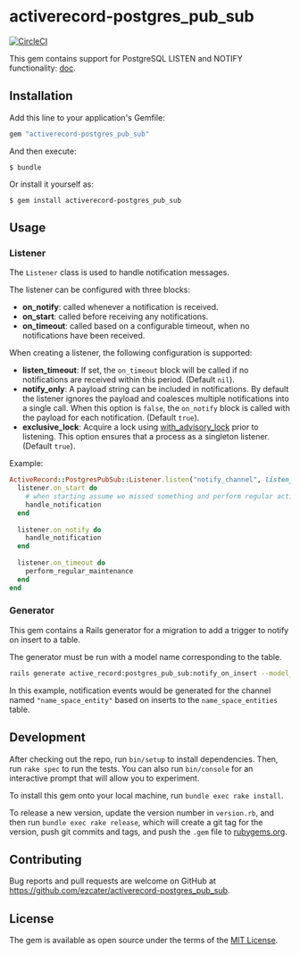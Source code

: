 # activerecord-postgres_pub_sub

[![CircleCI](https://circleci.com/gh/ezcater/activerecord-postgres_pub_sub.svg?style=svg)](https://circleci.com/gh/ezcater/activerecord-postgres_pub_sub)

This gem contains support for PostgreSQL LISTEN and NOTIFY functionality: 
[doc](https://www.postgresql.org/docs/9.6/static/libpq-notify.html).

## Installation

Add this line to your application's Gemfile:

```ruby
gem "activerecord-postgres_pub_sub"
```

And then execute:

    $ bundle

Or install it yourself as:

    $ gem install activerecord-postgres_pub_sub

## Usage

### Listener

The `Listener` class is used to handle notification messages.

The listener can be configured with three blocks:

* **on_notify**: called whenever a notification is received.
* **on_start**: called before receiving any notifications.
* **on_timeout**: called based on a configurable timeout, when no notifications
  have been received.
  
When creating a listener, the following configuration is supported:

* **listen_timeout**: If set, the `on_timeout` block will be called if 
  no notifications are received within this period. (Default `nil`).  
* **notify_only**: A payload string can be included in notifications. By default
  the listener ignores the payload and coalesces multiple notifications into a 
  single call. When this option is `false`, the `on_notify` block is called with
  the payload for each notification. (Default `true`).
* **exclusive_lock**: Acquire a lock using
  [with_advisory_lock](https://github.com/ClosureTree/with_advisory_lock) prior to listening.
  This option ensures that a process as a singleton listener. (Default `true`).

Example:

```ruby
ActiveRecord::PostgresPubSub::Listener.listen("notify_channel", listen_timeout: 30) do |listener|
  listener.on_start do
    # when starting assume we missed something and perform regular activity 
    handle_notification
  end
  
  listener.on_notify do
    handle_notification
  end
  
  listener.on_timeout do
    perform_regular_maintenance 
  end
end
```

### Generator

This gem contains a Rails generator for a migration to add a trigger to notify on insert to a table.

The generator must be run with a model name corresponding to the table.

```bash
rails generate active_record:postgres_pub_sub:notify_on_insert --model_name NameSpace::Entity
```

In this example, notification events would be generated for the channel named `"name_space_entity"` based
on inserts to the `name_space_entities` table.

## Development

After checking out the repo, run `bin/setup` to install dependencies. Then,
run `rake spec` to run the tests. You can also run `bin/console` for an
interactive prompt that will allow you to experiment.

To install this gem onto your local machine, run `bundle exec rake install`.

To release a new version, update the version number in `version.rb`, and then
run `bundle exec rake release`, which will create a git tag for the version,
push git commits and tags, and push the `.gem` file to [rubygems.org](https://rubygems.org).

## Contributing

Bug reports and pull requests are welcome on GitHub at
https://github.com/ezcater/activerecord-postgres_pub_sub.

## License

The gem is available as open source under the terms of the [MIT License](http://opensource.org/licenses/MIT).
